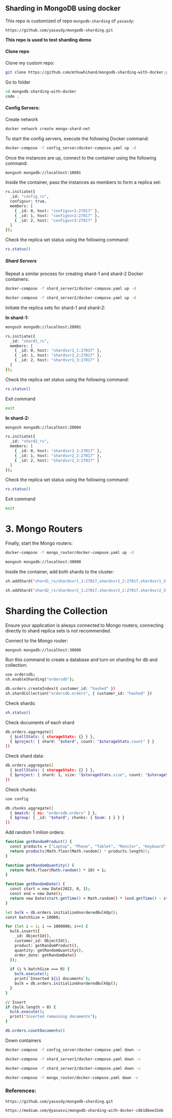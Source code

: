 ## Sharding in MongoDB using docker

This repo is customized of repo `mongodb-sharding` of `yasasdy`:
```url
https://github.com/yasasdy/mongodb-sharding.git
```

**This repo is used to test sharding demo**

#### **Clone repo**
Clone my custom repo:
```bash
git clone https://github.com/mthuwhihand/mongodb-sharding-with-docker.git
```

Go to folder
```bash
cd mongodb-sharding-with-docker
code .
```

#### **Config Servers:**
Create network
```bash
docker network create mongo-shard-net
```

To start the config servers, execute the following Docker command:

```bash
docker-compose -f config_server/docker-compose.yaml up -d
```

Once the instances are up, connect to the container using the following command:

```bash
mongosh mongodb://localhost:10001
```

Inside the container, pass the instances as members to form a replica set:
```bash
rs.initiate({
  _id: "config_rs",
  configsvr: true,
  members: [
    { _id: 0, host: "configsvr1:27017" },
    { _id: 1, host: "configsvr2:27017" },
    { _id: 2, host: "configsvr3:27017" }
  ]
});
```

Check the replica set status using the following command:

```bash
rs.status()
```

##### **Shard Servers**

Repeat a similar process for creating shard-1 and shard-2 Docker containers:

```bash
docker-compose -f shard_server1/docker-compose.yaml up -d 
``` 

```bash
docker-compose -f shard_server2/docker-compose.yaml up -d
```

Initiate the replica sets for shard-1 and shard-2:

**In shard-1:**

```bash
mongosh mongodb://localhost:20001  
```

```bash
rs.initiate({
  _id: "shard1_rs",
  members: [
    { _id: 0, host: "shardsvr1_1:27017" },
    { _id: 1, host: "shardsvr1_2:27017" },
    { _id: 2, host: "shardsvr1_3:27017" }
  ]
});
```

Check the replica set status using the following command:
```bash
rs.status()
```

Exit command
```bash
exit
```

**In shard-2:**

```bash
mongosh mongodb://localhost:20004
```

```bash
rs.initiate({
  _id: "shard2_rs",
  members: [
    { _id: 0, host: "shardsvr2_1:27017" },
    { _id: 1, host: "shardsvr2_2:27017" },
    { _id: 2, host: "shardsvr2_3:27017" }
  ]
});
```

Check the replica set status using the following command:
```bash
rs.status()
```

Exit command
```bash
exit
```

# 3. Mongo Routers

Finally, start the Mongo routers:

```bash
docker-compose -f mongo_router/docker-compose.yaml up -d
```

```bash
mongosh mongodb://localhost:30000
```

Inside the container, add both shards to the cluster:

```bash
sh.addShard("shard1_rs/shardsvr1_1:27017,shardsvr1_2:27017,shardsvr1_3:27017");
```

```bash
sh.addShard("shard2_rs/shardsvr2_1:27017,shardsvr2_2:27017,shardsvr2_3:27017");
```

# Sharding the Collection

Ensure your application is always connected to Mongo routers; connecting directly to shard replica sets is not recommended.

Connect to the Mongo router:
```bash
mongosh mongodb://localhost:30000
```
Run this command to create a database and turn on sharding for db and collection:
```bash
use ordersdb;
sh.enableSharding("ordersdb");

db.orders.createIndex({ customer_id: "hashed" })
sh.shardCollection("ordersdb.orders", { customer_id: "hashed" })
```

Check shards:
```bash
sh.status()
```

Check documents of each shard
```bash
db.orders.aggregate([
  { $collStats: { storageStats: {} } },
  { $project: { shard: "$shard", count: "$storageStats.count" } }
])
```
Check shard data:
```bash
db.orders.aggregate([
  { $collStats: { storageStats: {} } },
  { $project: { shard: 1, size: "$storageStats.size", count: "$storageStats.count" } }
])
```
Check chunks:
```bash
use config
```

```bash
db.chunks.aggregate([
  { $match: { ns: "ordersdb.orders" } },
  { $group: { _id: "$shard", chunks: { $sum: 1 } } }
])
```

Add random 1 milion orders:
```bash
function getRandomProduct() {
  const products = ["Laptop", "Phone", "Tablet", "Monitor", "Keyboard", "Mouse"];
  return products[Math.floor(Math.random() * products.length)];
}

function getRandomQuantity() {
  return Math.floor(Math.random() * 10) + 1;
}

function getRandomDate() {
  const start = new Date(2022, 0, 1);
  const end = new Date();
  return new Date(start.getTime() + Math.random() * (end.getTime() - start.getTime()));
}

let bulk = db.orders.initializeUnorderedBulkOp();
const batchSize = 10000;

for (let i = 1; i <= 1000000; i++) {
  bulk.insert({
    _id: ObjectId(),
    customer_id: ObjectId(),
    product: getRandomProduct(),
    quantity: getRandomQuantity(),
    order_date: getRandomDate()
  });

  if (i % batchSize === 0) {
    bulk.execute();
    print(`Inserted ${i} documents`);
    bulk = db.orders.initializeUnorderedBulkOp();
  }
}

// Insert
if (bulk.length > 0) {
  bulk.execute();
  print("Inserted remaining documents");
}

```

```bash
db.orders.countDocuments()
```
Down containers
```bash
docker-compose -f config_server/docker-compose.yaml down -v
```

```bash
docker-compose -f shard_server1/docker-compose.yaml down -v
``` 

```bash
docker-compose -f shard_server2/docker-compose.yaml down -v
```

```bash
docker-compose -f mongo_router/docker-compose.yaml down -v
```

### References:
```url
https://github.com/yasasdy/mongodb-sharding.git
```

```url
https://medium.com/@yasasvi/mongodb-sharding-with-docker-c8b18bee32eb
```
